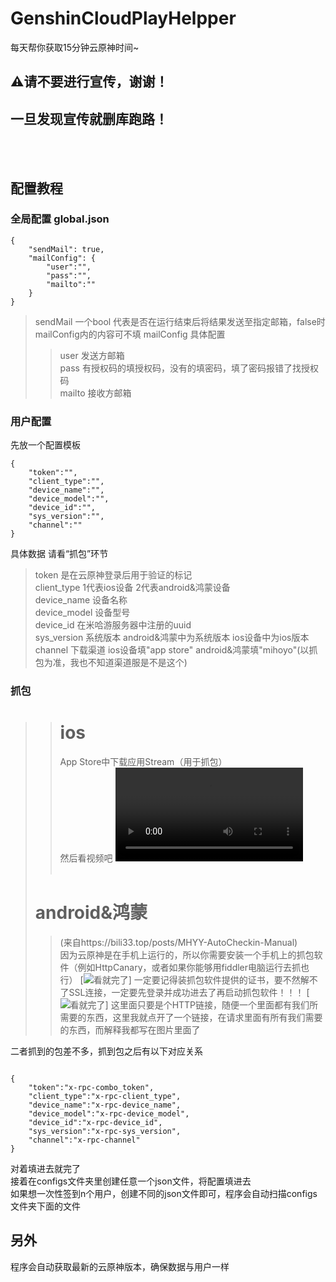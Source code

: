 # GenshinCloudPlayHelpper
每天帮你获取15分钟云原神时间~
## ⚠️请不要进行宣传，谢谢！
## 一旦发现宣传就删库跑路！
<br><br>
## 配置教程
### 全局配置 global.json
```
{
    "sendMail": true,
    "mailConfig": {
        "user":"",
        "pass":"",
        "mailto":""
    }
}
```
> sendMail   一个bool 代表是否在运行结束后将结果发送至指定邮箱，false时mailConfig内的内容可不填
> mailConfig 具体配置
>> user      发送方邮箱<br>
>> pass      有授权码的填授权码，没有的填密码，填了密码报错了找授权码<br>
>> mailto    接收方邮箱
### 用户配置
先放一个配置模板
```
{
    "token":"",
    "client_type":"",
    "device_name":"",
    "device_model":"",
    "device_id":"",
    "sys_version":"",
    "channel":""
}
```
具体数据 请看“抓包”环节
> token 是在云原神登录后用于验证的标记<br>
> client_type 1代表ios设备 2代表android&鸿蒙设备<br>
> device_name 设备名称<br>
> device_model 设备型号<br>
> device_id 在米哈游服务器中注册的uuid<br>
> sys_version 系统版本 android&鸿蒙中为系统版本 ios设备中为ios版本<br>
> channel 下载渠道 ios设备填"app store" android&鸿蒙填"mihoyo"(以抓包为准，我也不知道渠道服是不是这个)<br>
### 抓包
>> # ios
>> App Store中下载应用Stream（用于抓包）<br>
>> 然后看视频吧
>> <video src="https://hzsj.coding.net/p/ayakaturtleshop/d/PublicResource/git/raw/master/c9f1a9b91951b0f1c2da8f3817274074.mp4?download=false"></video><br><br>
> # android&鸿蒙<br>
>> (来自https://bili33.top/posts/MHYY-AutoCheckin-Manual)<br>
>> 因为云原神是在手机上运行的，所以你需要安装一个手机上的抓包软件（例如HttpCanary，或者如果你能够用fiddler电脑运行去抓也行）
>> [![看就完了](https://cdn.bilicdn.tk/gh/Vikutorika/assets@master/img/Github/MHYY-AutoCheckin/HTTPCANARY-Result.jpg?download=false)]
>> 一定要记得装抓包软件提供的证书，要不然解不了SSL连接，一定要先登录并成功进去了再启动抓包软件！！！
>> [![看就完了](https://cdn.bilicdn.tk/gh/Vikutorika/assets@master/img/Github/MHYY-AutoCheckin/HTTPS-REQUEST-RESULT.png?download=false)]
>> 这里面只要是个HTTP链接，随便一个里面都有我们所需要的东西，这里我就点开了一个链接，在请求里面有所有我们需要的东西，而解释我都写在图片里面了

二者抓到的包差不多，抓到包之后有以下对应关系
```-

{
    "token":"x-rpc-combo_token",
    "client_type":"x-rpc-client_type",
    "device_name":"x-rpc-device_name",
    "device_model":"x-rpc-device_model",
    "device_id":"x-rpc-device_id",
    "sys_version":"x-rpc-sys_version",
    "channel":"x-rpc-channel"
}
```
对着填进去就完了<br>
接着在configs文件夹里创建任意一个json文件，将配置填进去<br>
如果想一次性签到n个用户，创建不同的json文件即可，程序会自动扫描configs文件夹下面的文件
## 另外
程序会自动获取最新的云原神版本，确保数据与用户一样
